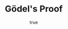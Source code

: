 ---
title: "Gödel's Proof"
bookCover: "/assets/book-covers/gödels-proof.jpg"
slug: "gödels-proof"
bookAuthor: "Ernest Nagel and James R. Newman"
rating: 10
done: false
tags: []
detailedNotes: false
amazonLink: ""
author:
  name: Rico Trebeljahr
  picture: "/assets/blog/profile.jpeg"
---